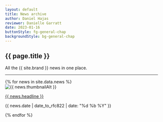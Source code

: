 ```yaml
---
layout: default
title: News archive
author: Daniel Hajas
reviewer: Danielle Garratt
date: 2023-01-16
buttonStyle: fg-general-chap
backgroundStyle: bg-general-chap
---
```


## {{ page.title }}

All the {{ site.brand }} news in one place.

---

<div class="feed">
{% for news in site.data.news %}
<div class="row">
<div class="col-3">
<img src="{{ '/assets/images/news/' | append: news.thumbnail | prepend: site.baseurl }}" alt="{{ news.thumbnailAlt }}" class="thumbnail-image">
</div>
<div class="col-9">
<p><a href="{{ news.link | prepend: site.baseurl }}">{{ news.headline }}</a></p>
<p>{{ news.date | date_to_rfc822 | date: "%d %b %Y" }}</p>
</div>
</div>
{% endfor %}
</div>